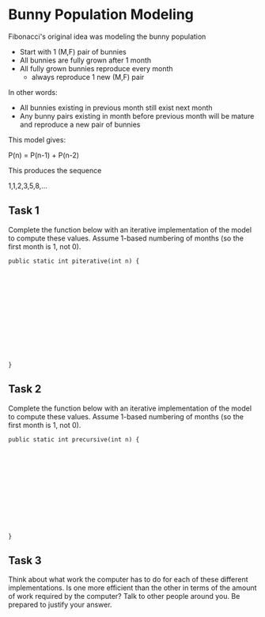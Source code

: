 # Bunny Population Modeling

Fibonacci's original idea was modeling the bunny population
* Start with 1 (M,F) pair of bunnies
* All bunnies are fully grown after 1 month
* All fully grown bunnies reproduce every month
    * always reproduce 1 new (M,F) pair

In other words:
* All bunnies existing in previous month still exist next month
* Any bunny pairs existing in month before previous month will
  be mature and reproduce a new pair of bunnies

This model gives:

P(n) = P(n-1) + P(n-2)

This produces the sequence

1,1,2,3,5,8,...

## Task 1
Complete the function below with an iterative
implementation of the model to compute these
values.  Assume 1-based numbering
of months (so the first month is 1, not 0).

```
public static int piterative(int n) {














}
```

## Task 2

Complete the function below with an iterative
implementation of the model to compute these
values.  Assume 1-based numbering
of months (so the first month is 1, not 0).

```
public static int precursive(int n) {













}
```

## Task 3

Think about what work the computer has to do for
each of these different implementations.  Is one
more efficient than the other in terms of the amount
of work required by the computer?  Talk to other people
around you.  Be prepared to justify your answer.

